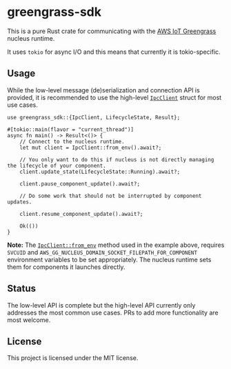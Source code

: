 # greengrass-sdk

This is a pure Rust crate for communicating with the [AWS IoT Greengrass][aig] nucleus runtime.

It uses `tokio` for async I/O and this means that currently it is tokio-specific.

## Usage

While the low-level message (de)serialization and connection API is provided, it is recommended to
use the high-level [`IpcClient`] struct for most use cases.

```rust,no_run
use greengrass_sdk::{IpcClient, LifecycleState, Result};

#[tokio::main(flavor = "current_thread")]
async fn main() -> Result<()> {
    // Connect to the nucleus runtime.
    let mut client = IpcClient::from_env().await?;

    // You only want to do this if nucleus is not directly managing the lifecycle of your component.
    client.update_state(LifecycleState::Running).await?;

    client.pause_component_update().await?;

    // Do some work that should not be interrupted by component updates.

    client.resume_component_update().await?;

    Ok(())
}
```

**Note:** The [`IpcClient::from_env`] method used in the example above, requires `SVCUID` and
`AWS_GG_NUCLEUS_DOMAIN_SOCKET_FILEPATH_FOR_COMPONENT` environment variables to be set
appropriately. The nucleus runtime sets them for components it launches directly.

## Status

The low-level API is complete but the high-level API currently only addresses the most common use
cases. PRs to add more functionality are most welcome.

## License

This project is licensed under the MIT license.

[aig]: https://aws.amazon.com/greengrass/
[`IpcClient`]: https:/docs.rs/greengrass_sdk/struct.IpcClient.html
[`IpcClient::from_env`]: https:/docs.rs/greengrass_sdk/struct.IpcClient.html#method.from_env